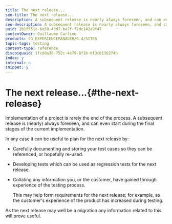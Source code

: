 ```yaml
---
title: The next release...
seo-title: The next release...
description: A subsequent release is nearly always foreseen, and can even start during the final stages of the current implementation
seo-description: A subsequent release is nearly always foreseen, and can even start during the final stages of the current implementation
uuid: 2b1f551c-6e50-43d7-be7f-f7dc142a9f47
contentOwner: Guillaume Carlino
products: SG_EXPERIENCEMANAGER/6.4/SITES
topic-tags: testing
content-type: reference
discoiquuid: 1fcd0a30-752c-4e79-8f1b-6f3cb136274b
index: y
internal: n
snippet: y
---
```


# The next release...{#the-next-release}

Implementation of a project is rarely the end of the process. A subsequent release is (nearly) always foreseen, and can even start during the final stages of the current implementation.

In any case it can be useful to plan for the next release by:

* Carefully documenting and storing your test cases so they can be referenced, or hopefully re-used.
* Developing tests which can be used as regression tests for the next release.
* Collating any information you, or the customer, have gained through experience of the testing process.

  This may help form requirements for the next release; for example, as the customer's experience of the product has increased during testing.

As the next release may well be a migration any information related to this will prove useful.
